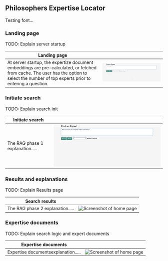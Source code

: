 ## Philosophers Expertise Locator
Testing font...

### Landing page

TODO: Explain server startup

| Landing page  |  |
| ------------- | ------------- |
At server startup, the expertize document embeddings are pre-calculated, or fetched from cache. The user has the option to select the number of top experts prior to entering a question. | ![Screenshot of home page](./img/init.png)

### Initiate search

TODO: Explain search init

| Initiate search  |  |
| ------------- | ------------- |
The RAG phase 1 explanation..... | ![Screenshot of home page](./img/question.png)


### Results and explanations

TODO: Explain Results page

| Search results  |  |
| ------------- | ------------- |
The RAG phase 2 explanation..... | ![Screenshot of home page](./img/img/results.png)


### Expertise documents

TODO: Explain search logic and expert documents

| Expertise documents  |  |
| ------------- | ------------- |
Expertise documentsexplanation..... | ![Screenshot of home page](./img/img/retrieval.png)





